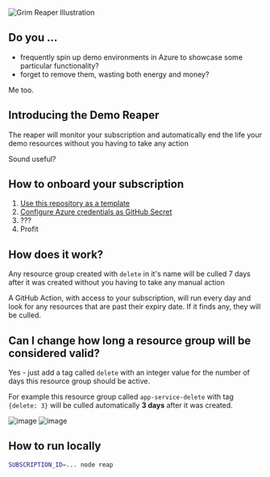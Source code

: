 ![Grim Reaper Illustration](https://user-images.githubusercontent.com/51163690/144595058-d635dc36-97c0-40a4-88ef-75c4efeb9417.jpg)

## Do you ...

* frequently spin up demo environments in Azure to showcase some particular functionality?
* forget to remove them, wasting both energy and money?

Me too.

## Introducing the Demo Reaper

The reaper will monitor your subscription and automatically end the life your demo resources without you having to take any action

Sound useful? 

## How to onboard your subscription

1. [Use this repository as a template](https://github.com/jasoncabot-ms/demo_reaper/generate)
1. [Configure Azure credentials as GitHub Secret](https://github.com/marketplace/actions/azure-cli-action#configure-azure-credentials-as-github-secret)
1. ???
1. Profit

## How does it work?

Any resource group created with `delete` in it's name will be culled 7 days after it was created without you having to take any manual action

A GitHub Action, with access to your subscription, will run every day and look for any resources that are past their expiry date. If it finds any, they will be culled.

## Can I change how long a resource group will be considered valid?

Yes - just add a tag called `delete` with an integer value for the number of days this resource group should be active.

For example this resource group called `app-service-delete` with tag `{delete: 3}` will be culled automatically **3 days** after it was created.

![image](https://user-images.githubusercontent.com/51163690/144624751-f58592ef-ebf7-48e6-9ac3-ff507a268732.png)
![image](https://user-images.githubusercontent.com/51163690/144624790-3b907be8-512a-42b7-a0eb-fd38c2a4b64d.png)

## How to run locally

```bash
SUBSCRIPTION_ID=... node reap
```
